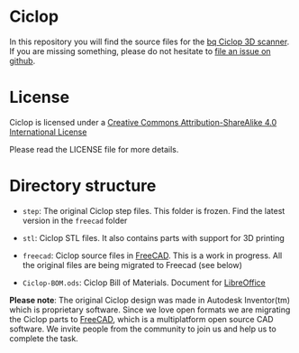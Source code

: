 Ciclop
======

In this repository you will find the source files for the [bq Ciclop 3D scanner](http://diwo.bq.com/en/presentacion-ciclop-horus/). If you are missing something, please do not hesitate to [file an issue on github](https://github.com/bq/ciclop/issues).

# License 

Ciclop is licensed under a [Creative Commons Attribution-ShareAlike 4.0 International License](http://creativecommons.org/licenses/by-sa/4.0/)

Please read the LICENSE file for more details.

Directory structure
===================

 * `step`: The original Ciclop step files. This folder is frozen. Find the latest version in the `freecad` folder

 * `stl`: Ciclop STL files. It also contains parts with support for 3D printing

 * `freecad`: Ciclop source files in [FreeCAD](http://www.freecadweb.org/). This is a work in progress. All the original files are being migrated to Freecad (see below)

 * `Ciclop-BOM.ods`: Ciclop Bill of Materials. Document for [LibreOffice](https://www.libreoffice.org/)

**Please note**: The original Ciclop design was made in Autodesk Inventor(tm) which is proprietary software. Since we love open formats we are migrating the Ciclop parts to [FreeCAD](http://www.freecadweb.org/), which is a multiplatform open source CAD software. We invite people from the community to join us and help us to complete the task.
